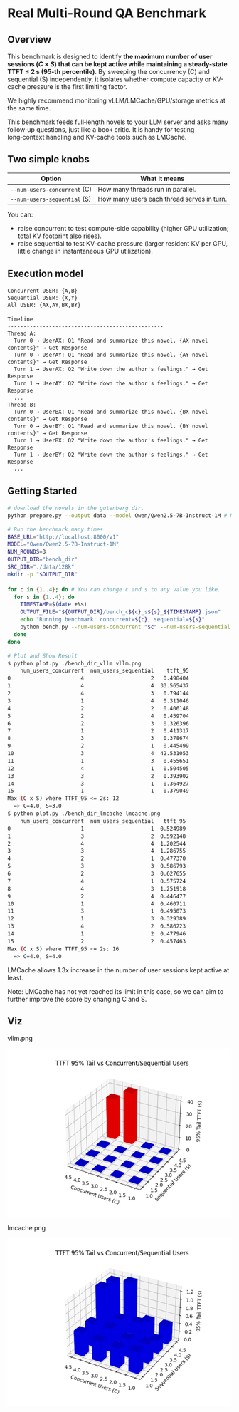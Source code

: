 # Real Multi-Round QA Benchmark

## Overview

This benchmark is designed to identify **the maximum number of user sessions ($C\times S$) that can be kept active while maintaining a steady-state TTFT ≤ 2 s (95-th percentile)**. By sweeping the concurrency (C) and sequential (S) independently, it isolates whether compute capacity or KV-cache pressure is the first limiting factor.

We highly recommend monitoring vLLM/LMCache/GPU/storage metrics at the same time.

This benchmark feeds full‑length novels to your LLM server and asks many follow‑up questions, just like a book critic. It is handy for testing long‑context handling and KV‑cache tools such as LMCache.

## Two simple knobs

| Option | What it means |
| ---- | ---- |
| `--num-users-concurrent` (C) | How many threads run in parallel.  |
| `--num-users-sequential` (S) | How many users each thread serves in turn. |

You can:
* raise concurrent to test compute-side capability (higher GPU utilization; total KV footprint also rises).
* raise sequential to test KV-cache pressure (larger resident KV per GPU, little change in instantaneous GPU utilization).

## Execution model

```
Concurrent USER: {A,B}
Sequential USER: {X,Y}
All USER: {AX,AY,BX,BY}

Timeline
-------------------------------------------------
Thread A:
  Turn 0 → UserAX: Q1 "Read and summarize this novel. {AX novel contents}" → Get Response
  Turn 0 → UserAY: Q1 "Read and summarize this novel. {AY novel contents}" → Get Response
  Turn 1 → UserAX: Q2 "Write down the author's feelings." → Get Response
  Turn 1 → UserAY: Q2 "Write down the author's feelings." → Get Response
  ...
Thread B:
  Turn 0 → UserBX: Q1 "Read and summarize this novel. {BX novel contents}" → Get Response
  Turn 0 → UserBY: Q1 "Read and summarize this novel. {BY novel contents}" → Get Response
  Turn 1 → UserBX: Q2 "Write down the author's feelings." → Get Response
  Turn 1 → UserBY: Q2 "Write down the author's feelings." → Get Response
  ...
```

## Getting Started

```bash
# download the novels in the gutenberg dir.
python prepare.py --output data --model Qwen/Qwen2.5-7B-Instruct-1M # Models used in the benchmark
```

```bash
# Run the benchmark many times
BASE_URL="http://localhost:8000/v1"
MODEL="Qwen/Qwen2.5-7B-Instruct-1M"
NUM_ROUNDS=3
OUTPUT_DIR="bench_dir"
SRC_DIR="./data/128k"
mkdir -p "$OUTPUT_DIR"

for c in {1..4}; do # You can change c and s to any value you like.
  for s in {1..4}; do
    TIMESTAMP=$(date +%s)
    OUTPUT_FILE="${OUTPUT_DIR}/bench_c${c}_s${s}_${TIMESTAMP}.json"
    echo "Running benchmark: concurrent=${c}, sequential=${s}"
    python bench.py --num-users-concurrent "$c" --num-users-sequential "$s" --num-rounds "$NUM_ROUNDS" --model "$MODEL" --base-url "$BASE_URL" --output "$OUTPUT_FILE" --src-dir "$SRC_DIR"
  done
done
```

```bash
# Plot and Show Result
$ python plot.py ./bench_dir_vllm vllm.png
    num_users_concurrent  num_users_sequential    ttft_95
0                      4                     2   0.498404
1                      4                     4  33.565437
2                      4                     3   0.794144
3                      1                     4   0.311046
4                      2                     2   0.406148
5                      2                     4   0.459704
6                      2                     3   0.326396
7                      1                     2   0.411317
8                      3                     3   0.378674
9                      2                     1   0.445499
10                     3                     4  42.531053
11                     1                     3   0.455651
12                     4                     1   0.504505
13                     3                     2   0.393902
14                     3                     1   0.364927
15                     1                     1   0.379049
Max (C x S) where TTFT_95 <= 2s: 12
  => C=4.0, S=3.0
$ python plot.py ./bench_dir_lmcache lmcache.png
    num_users_concurrent  num_users_sequential   ttft_95
0                      1                     1  0.524989
1                      3                     2  0.592148
2                      4                     4  1.202544
3                      3                     4  1.286755
4                      2                     1  0.477370
5                      3                     3  0.586793
6                      2                     3  0.627655
7                      4                     1  0.575724
8                      4                     3  1.251918
9                      2                     4  0.446477
10                     1                     4  0.460711
11                     3                     1  0.495073
12                     1                     3  0.329389
13                     4                     2  0.586223
14                     1                     2  0.477946
15                     2                     2  0.457463
Max (C x S) where TTFT_95 <= 2s: 16
  => C=4.0, S=4.0
```

LMCache allows 1.3x increase in the number of user sessions kept active at least.

Note: LMCache has not yet reached its limit in this case,
so we can aim to further improve the score by changing C and S.

## Viz

vllm.png

![vLLM Plot](vllm.png)

lmcache.png

![LMCache Plot](lmcache.png)
